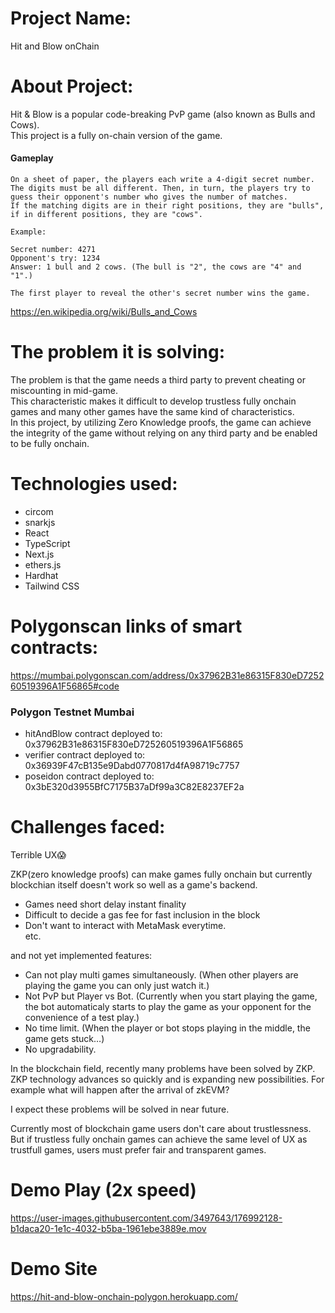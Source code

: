 # Project Name: 
Hit and Blow onChain

# About Project: 
Hit & Blow is a popular code-breaking PvP game (also known as Bulls and Cows).   
This project is a fully on-chain version of the game.

#### Gameplay
```
On a sheet of paper, the players each write a 4-digit secret number.  
The digits must be all different. Then, in turn, the players try to guess their opponent's number who gives the number of matches.  
If the matching digits are in their right positions, they are "bulls", if in different positions, they are "cows". 

Example:

Secret number: 4271
Opponent's try: 1234
Answer: 1 bull and 2 cows. (The bull is "2", the cows are "4" and "1".)

The first player to reveal the other's secret number wins the game.
```
https://en.wikipedia.org/wiki/Bulls_and_Cows

# The problem it is solving:
The problem is that the game needs a third party to prevent cheating or miscounting in mid-game.   
This characteristic makes it difficult to develop trustless fully onchain games and many other games have the same kind of characteristics.  
In this project, by utilizing Zero Knowledge proofs, the game can achieve the integrity of the game without relying on any third party and be enabled to be fully onchain.  

# Technologies used:
- circom
- snarkjs
- React
- TypeScript
- Next.js
- ethers.js
- Hardhat
- Tailwind CSS

# Polygonscan links of smart contracts:
https://mumbai.polygonscan.com/address/0x37962B31e86315F830eD725260519396A1F56865#code

### Polygon Testnet Mumbai
- hitAndBlow contract deployed to: 0x37962B31e86315F830eD725260519396A1F56865
- verifier contract deployed to: 0x36939F47cB135e9Dabd0770817d4fA98719c7757
- poseidon contract deployed to: 0x3bE320d3955BfC7175B37aDf99a3C82E8237EF2a

# Challenges faced:
Terrible UX😱

ZKP(zero knowledge proofs) can make games fully onchain but currently blockchian itself doesn't work so well as a game's backend.
- Games need short delay instant finality
- Difficult to decide a gas fee for fast inclusion in the block
- Don't want to interact with MetaMask everytime.  
etc. 

and not yet implemented features:
- Can not play multi games simultaneously. (When other players are playing the game you can only just watch it.)
- Not PvP but Player vs Bot. (Currently when you start playing the game, the bot automaticaly starts to play the game as your opponent for the convenience of a test play.)
- No time limit. (When the player or bot stops playing in the middle, the game gets stuck…)
- No upgradability.

In the blockchain field, recently many problems have been solved by ZKP.  
ZKP technology advances so quickly and is expanding new possibilities.
For example what will happen after the arrival of zkEVM?  

I expect these problems will be solved in near future.  

Currently most of blockchain game users don't care about trustlessness. But if trustless fully onchain games can achieve the same level of UX as trustfull games, users must prefer fair and transparent games.

# Demo Play (2x speed)
https://user-images.githubusercontent.com/3497643/176992128-b1daca20-1e1c-4032-b5ba-1961ebe3889e.mov


# Demo Site
https://hit-and-blow-onchain-polygon.herokuapp.com/

